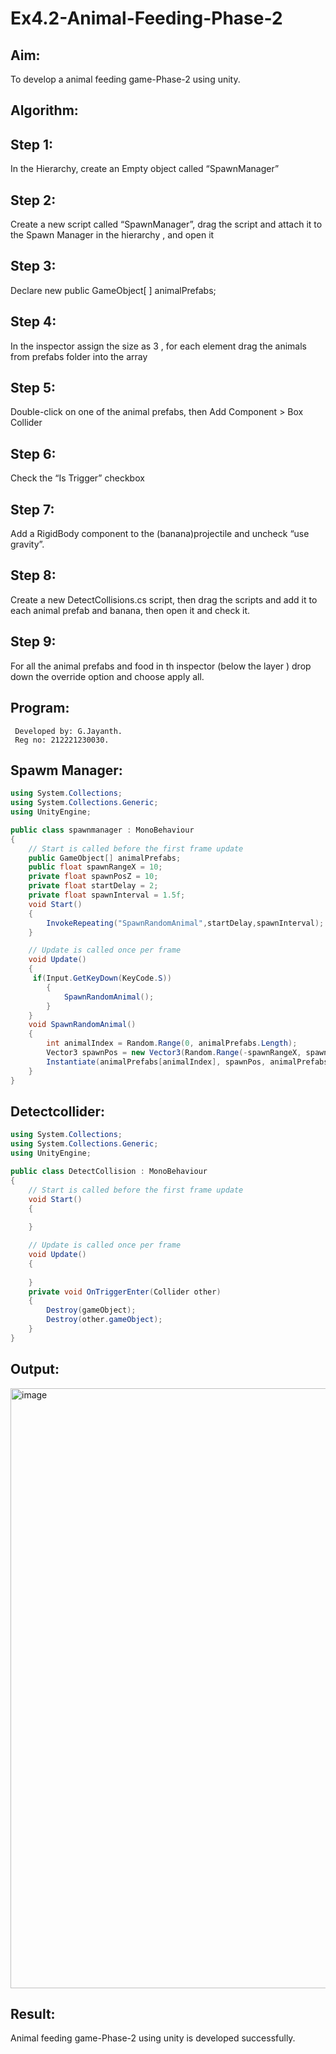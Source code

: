 # Ex4.2-Animal-Feeding-Phase-2
## Aim:
To develop a animal feeding game-Phase-2 using unity.
## Algorithm:
## Step 1: 
In the Hierarchy, create an Empty object called “SpawnManager”
## Step 2: 
Create a new script called “SpawnManager”, drag the script and attach it to the Spawn Manager in the hierarchy , and open it
## Step 3: 
Declare new public GameObject[ ] animalPrefabs;
## Step 4: 
In the inspector assign the size as 3 , for each element drag the animals from prefabs folder into the array
## Step 5: 
Double-click on one of the animal prefabs, then Add Component > Box Collider
## Step 6: 
Check the “Is Trigger” checkbox
## Step 7: 
Add a RigidBody component to the (banana)projectile and uncheck “use gravity”.
## Step 8: 
Create a new DetectCollisions.cs script, then drag the scripts and add it to each animal prefab and banana, then open it and check it.
## Step 9: 
For all the animal prefabs and food in th inspector (below the layer ) drop down the override option and choose apply all.
## Program:
```
 Developed by: G.Jayanth.
 Reg no: 212221230030.
```
## Spawm Manager:
```c#
using System.Collections;
using System.Collections.Generic;
using UnityEngine;

public class spawnmanager : MonoBehaviour
{
    // Start is called before the first frame update
    public GameObject[] animalPrefabs;
    public float spawnRangeX = 10;
    private float spawnPosZ = 10;
    private float startDelay = 2;
    private float spawnInterval = 1.5f;
    void Start()
    {
        InvokeRepeating("SpawnRandomAnimal",startDelay,spawnInterval);
    }

    // Update is called once per frame
    void Update()
    {
     if(Input.GetKeyDown(KeyCode.S))
        {
            SpawnRandomAnimal();
        }
    }
    void SpawnRandomAnimal()
    {
        int animalIndex = Random.Range(0, animalPrefabs.Length);
        Vector3 spawnPos = new Vector3(Random.Range(-spawnRangeX, spawnRangeX), 0, spawnPosZ);
        Instantiate(animalPrefabs[animalIndex], spawnPos, animalPrefabs[animalIndex].transform.rotation);
    }
}
```
## Detectcollider:
```c#
using System.Collections;
using System.Collections.Generic;
using UnityEngine;

public class DetectCollision : MonoBehaviour
{
    // Start is called before the first frame update
    void Start()
    {
        
    }

    // Update is called once per frame
    void Update()
    {
        
    }
    private void OnTriggerEnter(Collider other)
    {
        Destroy(gameObject);
        Destroy(other.gameObject);
    }
}
```
## Output:
<img width="960" alt="image" src="https://github.com/JayanthYadav123/Ex4.2-Animal-Feeding-Phase-2/assets/94836154/678e38a5-79c9-4b41-bdfe-9b0568f9934d">

## Result:
Animal feeding game-Phase-2 using unity is developed successfully.


